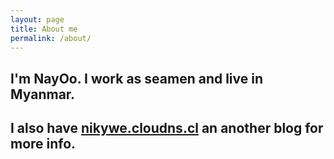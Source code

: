 ```yaml
---
layout: page
title: About me
permalink: /about/
---
```


## I'm NayOo. I work as  seamen and live in Myanmar.
## I also have [nikywe.cloudns.cl](https://nikywe.cloudns.cl/) an another blog for more info.

